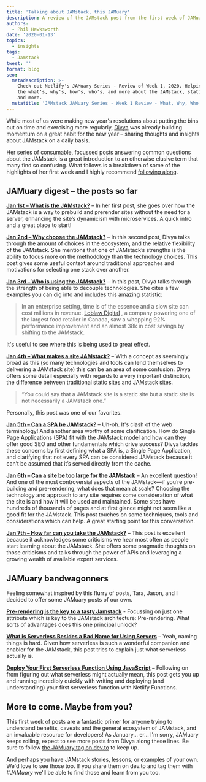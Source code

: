 ```yaml
---
title: 'Talking about JAMstack, this JAMuary'
description: A review of the JAMstack post from the first week of JAMuary this year.
authors:
  - Phil Hawksworth
date: '2020-01-13'
topics:
  - insights
tags:
  - Jamstack
tweet: ''
format: blog
seo:
  metadescription: >-
    Check out Netlify's JAMuary Series - Review of Week 1, 2020. Helping answer
    the what's, why's, how's, who's, and more about the JAMstack, static sites,
    and more.
  metatitle: 'JAMstack JAMuary Series - Week 1 Review - What, Why, Who'
---
```

While most of us were making new year's resolutions about putting the bins out on time and exercising more regularly, [Divya](/authors/divya-sasidharan/) was already building momentum on a great habit for the new year – sharing thoughts and insights about JAMstack on a daily basis.

Her series of consumable, focussed posts answering common questions about the JAMstack is a great introduction to an otherwise elusive term that many find so confusing. What follows is a breakdown of some of the highlights of her first week and I highly recommend [following along](https://dev.to/t/jamuary).

## JAMuary digest – the posts so far

**[Jan 1st – What is the JAMstack?](https://dev.to/shortdiv/what-is-the-jamstack-15i2)** – In her first post, she goes over how the JAMstack is a way to prebuild and prerender sites without the need for a server, enhancing the site’s dynamicism with microservices. A quick intro and a great place to start! 

**[Jan 2nd – Why choose the JAMstack?](https://dev.to/shortdiv/why-choose-the-jamstack-1kno)** – In this second post, Divya talks through the amount of choices in the ecosystem, and the relative flexibility of the JAMstack. She mentions that one of JAMstack’s strengths is the ability to focus more on the methodology than the technology choices. This post gives some useful context around traditional approaches and motivations for selecting one stack over another.

**[Jan 3rd – Who is using the JAMstack?](https://dev.to/shortdiv/who-is-using-the-jamstack-3a59)** – In this post, Divya talks through the strength of being able to decouple technologies. She cites a few examples you can dig into and includes this amazing statistic:

> In an enterprise setting, time is of the essence and a slow site can cost millions in revenue.  [Loblaw Digital](https://www.netlify.com/customers/loblaw/) , a company powering one of the largest food retailer in Canada, saw a whopping 92% performance improvement and an almost 38k in cost savings by shifting to the JAMstack.

It's useful to see where this is being used to great effect.

**[Jan 4th – What makes a site JAMstack?](https://dev.to/shortdiv/what-makes-a-site-jamstack-ib1)** – With a concept as seemingly broad as this (so many technologies and tools can lend themselves to delivering a JAMstack site) this can be an area of some confusion. Divya offers some detail especially with regards to a very important distinction, the difference between traditional static sites and JAMstack sites.

> “You could say that a JAMstack site is a static site but a static site is not necessarily a JAMstack one.”

Personally, this post was one of our favorites.

**[Jan 5th – Can a SPA be JAMstack?](https://dev.to/shortdiv/can-a-spa-be-jamstack-5gci)** – Uh-oh. It's clash of the web terminology! And another area worthy of some clarification. How do Single Page Applications (SPA) fit with the JAMstack model and how can they offer good SEO and other fundamentals which drive success? Divya tackles these concerns by first defining what a SPA is, a Single Page Application, and clarifying that not every SPA can be considered JAMstack because it can’t be assumed that it’s served directly from the cache.

**[Jan 6th – Can a site be too large for the JAMstack](https://dev.to/shortdiv/can-a-site-be-too-large-for-the-jamstack-2e65)** – An excellent question! And one of the most controversial aspects of the JAMstack—if you’re pre-building and pre-rendering, what does that mean at scale? Choosing the technology and approach to any site requires some consideration of what the site is and how it will be used and maintained. Some sites have hundreds of thousands of pages and at first glance might not seem like a good fit for the JAMstack. This post touches on some techniques, tools and considerations which can help. A great starting point for this conversation.

**[Jan 7th – How far can you take the JAMstack?](https://dev.to/shortdiv/how-far-can-you-take-the-jamstack-37i5)** – This post is excellent because it acknowledges some criticisms we hear most often as people start learning about the JAMstack. She offers some pragmatic thoughts on those criticisms and talks through the power of APIs and leveraging a growing wealth of available expert services.

## JAMuary bandwagonners

Feeling somewhat inspired by this flurry of posts, Tara, Jason, and I decided to offer some JAMuary posts of our own.

**[Pre-rendering is the key to a tasty Jamstack](https://dev.to/philhawksworth/prerendering-is-the-key-to-a-tasty-jamstack-22pp)** -
Focussing on just one attribute which is key to the JAMstack architecture: Pre-rendering. What sorts of advantages does this one principal unlock?

**[What is Serverless Besides a Bad Name for Using Servers](https://dev.to/tzmanics/what-is-serverless-besides-a-bad-name-for-using-servers-35ag)** – Yeah, naming things is hard. Given how serverless is such a wonderful companion and enabler for the JAMstack, this post tries to explain just what serverless actually is.

**[Deploy Your First Serverless Function Using JavaScript](https://dev.to/jlengstorf/deploy-your-first-serverless-function-using-javascript-1g4e)** – Following on from figuring out what serverless might actually mean, this post gets you up and running incredibly quickly with writing and deploying (and understanding) your first serverless function with Netlify Functions.

## More to come. Maybe from you?

This first week of posts are a fantastic primer for anyone trying to understand benefits, caveats and the general ecosystem of JAMstack, and an invaluable resource for developers! As January... er...  I'm sorry, JAMuary keeps rolling, expect to see more posts from Divya along these lines. Be sure to follow [the JAMuary tag on dev.to](https://dev.to/t/jamuary) to keep up.

And perhaps you have JAMstack stories, lessons, or examples of your own. We'd love to see those too. If you share them on dev.to and tag them with _\#JAMuary_ we'll be able to find those and learn from you too.
